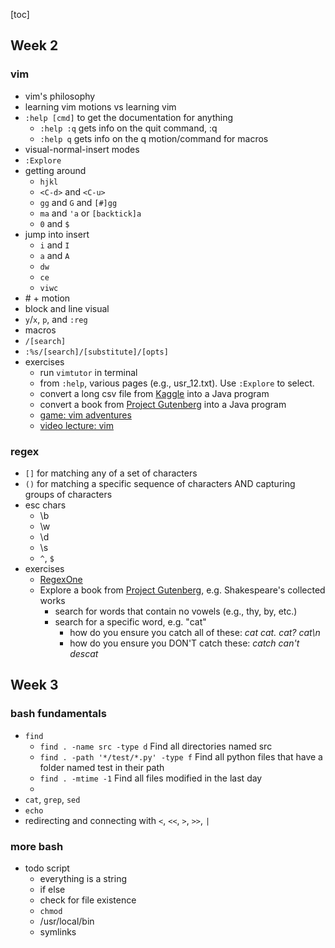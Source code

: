[toc]
## Week 2
### vim 
- vim's philosophy
- learning vim motions vs learning vim
- `:help [cmd]` to get the documentation for anything
    - `:help :q` gets info on the quit command, :q
    - `:help q` gets info on the q motion/command for macros
- visual-normal-insert modes
- `:Explore`
- getting around
    - `hjkl`
    - `<C-d>` and `<C-u>`
    - `gg` and `G` and `[#]gg`
    - `ma` and `'a` or `[backtick]a`
    - `0` and `$`
- jump into insert
    - `i` and `I`
    - `a` and `A`
    - `dw`
    - `ce`
    - `viwc`
- \# + motion
- block and line visual
- `y`/`x`, `p`, and `:reg`
- macros
- `/[search]`
- `:%s/[search]/[substitute]/[opts]`
- exercises 
    - run `vimtutor` in terminal
    - from `:help`, various pages (e.g., usr_12.txt). Use `:Explore` to select.
    - convert a long csv file from [Kaggle](https://www.kaggle.com) into a Java program
    - convert a book from [Project Gutenberg](https://gutenberg.org) into a Java program
    - [game: vim adventures](https://vim-adventures.com)
    - [video lecture: vim](https://missing.csail.mit.edu/2020/editors/)

### regex
- `[]` for matching any of a set of characters
- `()` for matching a specific sequence of characters AND capturing groups of characters
- esc chars
    - \b
    - \w
    - \d
    - \s
    - `^`, `$`
- exercises
    - [RegexOne](https://regexone.com)
    - Explore a book from [Project Gutenberg](https://gutenberg.org), e.g. Shakespeare's collected works
        - search for words that contain no vowels (e.g., thy, by, etc.)
        - search for a specific word, e.g. "cat"
            - how do you ensure you catch all of these: *cat cat. cat? cat\n*
            - how do you ensure you DON'T catch these:  *catch can't descat*



## Week 3
### bash fundamentals
- `find`
    - `find . -name src -type d` Find all directories named src
    - `find . -path '*/test/*.py' -type f` Find all python files that have a folder named test in their path
    - `find . -mtime -1` Find all files modified in the last day
    - 
- `cat`, `grep`, `sed`
- `echo`
- redirecting and connecting with `<`, `<<`, `>`, `>>`, `|`

### more bash
- todo script
    - everything is a string
    - if else
    - check for file existence
    - `chmod`
    - /usr/local/bin
    - symlinks
